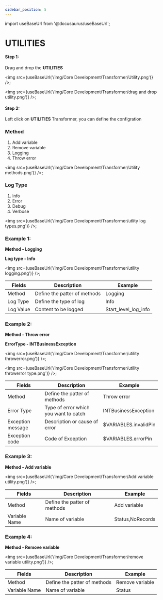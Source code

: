 ```yaml
---
sidebar_position: 5
---
```


import useBaseUrl from '@docusaurus/useBaseUrl';

# UTILITIES

#### Step 1:

Drag and drop the **UTILITIES**

<img src={useBaseUrl('/img/Core Development/Transformer/Utility.png')} />;

<img src={useBaseUrl('/img/Core Development/Transformer/drag and drop utility.png')} />;

#### Step 2:

Left click on **UTILITIES** Transformer, you can define the  configration

### Method

1) Add variable
2) Remove variable
3) Logging
4) Throw error
   
<img src={useBaseUrl('/img/Core Development/Transformer/Utility methods.png')} />;

### Log Type

1) Info
2) Error
3) Debug
4) Verbose

<img src={useBaseUrl('/img/Core Development/Transformer/utlity log types.png')} />;

### Example 1: 

**Method - Logging**

**Log type - Info**  

<img src={useBaseUrl('/img/Core Development/Transformer/utility logging.png')} />;

<table>
<thead>
<tr>
<th>Fields</th>
<th>Description</th>
<th>Example</th>
</tr>
</thead>
<tbody>
<tr>
<td>Method</td>
<td>Define the patter of methods</td>
<td>Logging</td>
</tr>
<tr>
<td>Log Type</td>
<td>Define the type of log</td>
<td>Info</td>
</tr>
<tr>
<td>Log Value</td>
<td>Content to be logged</td>
<td>Start_level_log_info</td>
</tr>
</tbody>
</table>

### Example 2: 

**Method - Throw error**

**ErrorType - INTBusinessException**

<img src={useBaseUrl('/img/Core Development/Transformer/utility throwerror.png')} />;

<img src={useBaseUrl('/img/Core Development/Transformer/utility throwerror type.png')} />;

<table>
<thead>
<tr>
<th>Fields</th>
<th>Description</th>
<th>Example</th>
</tr>
</thead>
<tbody>
<tr>
<td>Method</td>
<td>Define the patter of methods</td>
<td>Throw error</td>
</tr>
<tr>
<td>Error Type</td>
<td>Type of error which you want to catch</td>
<td>INTBusinessException</td>
</tr>
<tr>
<td>Exception message</td>
<td>Description or cause of error</td>
<td>$VARIABLES.invalidPin</td>
</tr>
<tr>
<td>Exception code</td>
<td>Code of Exception</td>
<td>$VARIABLES.errorPin</td>
</tr>
</tbody>
</table>

### Example 3:
**Method - Add variable**

<img src={useBaseUrl('/img/Core Development/Transformer/Add variable utility.png')} />;

<table>
<thead>
<tr>
<th>Fields</th>
<th>Description</th>
<th>Example</th>
</tr>
</thead>
<tbody>
<tr>
<td>Method</td>
<td>Define the patter of methods</td>
<td>Add variable</td>
</tr>
<tr>
<td>Variable Name</td>
<td>Name of variable</td>
<td>Status,NoRecords</td>
</tr>
</tbody>
</table>

### Example 4:

**Method - Remove variable**

<img src={useBaseUrl('/img/Core Development/Transformer/remove variable utility.png')} />;

<table>
<thead>
<tr>
<th>Fields</th>
<th>Description</th>
<th>Example</th>
</tr>
</thead>
<tbody>
<tr>
<td>Method</td>
<td>Define the patter of methods</td>
<td>Remove variable</td>
</tr>
<tr>
<td>Variable Name</td>
<td>Name of variable</td>
<td>Status</td>
</tr>
</tbody>
</table>
